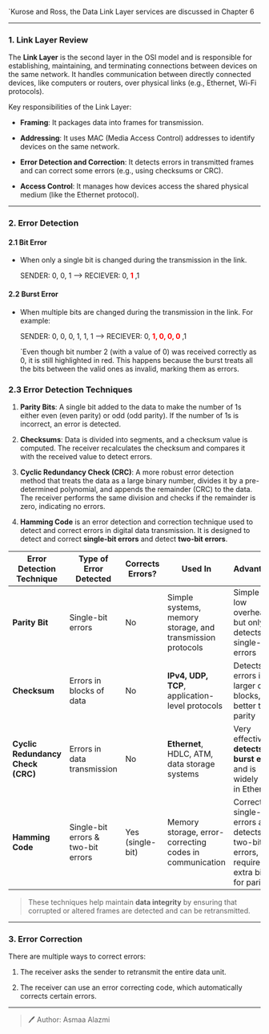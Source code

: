 `Kurose and Ross, the Data Link Layer services are discussed in Chapter 6
____
### 1. Link Layer Review

The **Link Layer** is the second layer in the OSI model and is responsible for establishing, maintaining, and terminating connections between devices on the same network. It handles communication between directly connected devices, like computers or routers, over physical links (e.g., Ethernet, Wi-Fi protocols).

Key responsibilities of the Link Layer:

- **Framing**: It packages data into frames for transmission.
    
- **Addressing**: It uses MAC (Media Access Control) addresses to identify devices on the same network.
    
- **Error Detection and Correction**: It detects errors in transmitted frames and can correct some errors (e.g., using checksums or CRC).
    
- **Access Control**: It manages how devices access the shared physical medium (like the Ethernet protocol).
_____
### 2. Error Detection 
#### 2.1 Bit Error

- When only a single bit is changed during the transmission in the link.

	SENDER: 0, 0, 1 --> RECIEVER: 0, **<span style="color: red;">1 </span>**,1

#### 2.2 Burst Error

- When multiple bits are changed during the transmission in the link.
  For example:

	SENDER: 0, 0, 0, 1, 1, 1 --> RECIEVER: 0, **<span style="color: red;">1, 0, 0, 0 </span>**,1
	
	`Even though bit number 2 (with a value of 0) was received correctly as 0, it is still highlighted in red. This happens because the burst treats all the bits between the valid ones as invalid, marking them as errors.
### 2.3 Error Detection Techniques 

1. **Parity Bits**: A single bit added to the data to make the number of 1s either even (even parity) or odd (odd parity). If the number of 1s is incorrect, an error is detected.

2. **Checksums**: Data is divided into segments, and a checksum value is computed. The receiver recalculates the checksum and compares it with the received value to detect errors.

3. **Cyclic Redundancy Check (CRC)**: A more robust error detection method that treats the data as a large binary number, divides it by a pre-determined polynomial, and appends the remainder (CRC) to the data. The receiver performs the same division and checks if the remainder is zero, indicating no errors.

4. **Hamming Code** is an error detection and correction technique used to detect and correct errors in digital data transmission. It is designed to detect and correct **single-bit errors** and detect **two-bit errors**.

| **Error Detection Technique**     | **Type of Error Detected**             | **Corrects Errors?** | **Used In**                                                | **Advantages**                                                                            |
| --------------------------------- | -------------------------------------- | -------------------- | ---------------------------------------------------------- | ----------------------------------------------------------------------------------------- |
| **Parity Bit**                    | Single-bit errors                      | No                   | Simple systems, memory storage, and transmission protocols | Simple and low overhead but only detects single-bit errors                                |
| **Checksum**                      | Errors in blocks of data               | No                   | **IPv4, UDP, TCP**, application-level protocols            | Detects errors in larger data blocks, better than parity                                  |
| **Cyclic Redundancy Check (CRC)** | Errors in data transmission            | No                   | **Ethernet**, HDLC, ATM, data storage systems              | Very effective, **detects burst errors** and is widely used in Ethernet                   |
| **Hamming Code**                  | Single-bit errors & <br>two-bit errors | Yes (single-bit)     | Memory storage, error-correcting codes in communication    | Corrects single-bit errors and detects two-bit errors, but requires extra bits for parity |
> These techniques help maintain **data integrity** by ensuring that corrupted or altered frames are detected and can be retransmitted.

_________
### 3. Error Correction 

There are multiple ways to correct errors:

1. The receiver asks the sender to retransmit the entire data unit.

2. The receiver can use an error correcting code, which automatically corrects certain errors. 

__________

> 🖊️ Author: Asmaa Alazmi